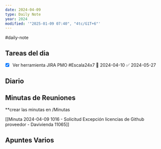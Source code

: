 ```yaml
---
date: 2024-04-09
type: Daily Note
year: 2024
modified: '"2025-01-09 07:40", "4tc/G1T+6"'
---
```

#daily-note 

## Tareas del dia

- [x] Ver herramienta JIRA PMO #Escala24x7 📅 2024-04-10 ✅ 2024-05-27

## Diario

## Minutas de Reuniones
**crear las minutas en /Minutas


[[Minuta 2024-04-09 1016 - Solicitud Excepción licencias de Github proveedor - Davivienda 11065]]

## Apuntes Varios